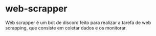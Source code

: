 # web-scrapper
Web scrapper é um bot de discord feito para realizar a tarefa de web scrapping, que consiste em coletar dados e os monitorar.
